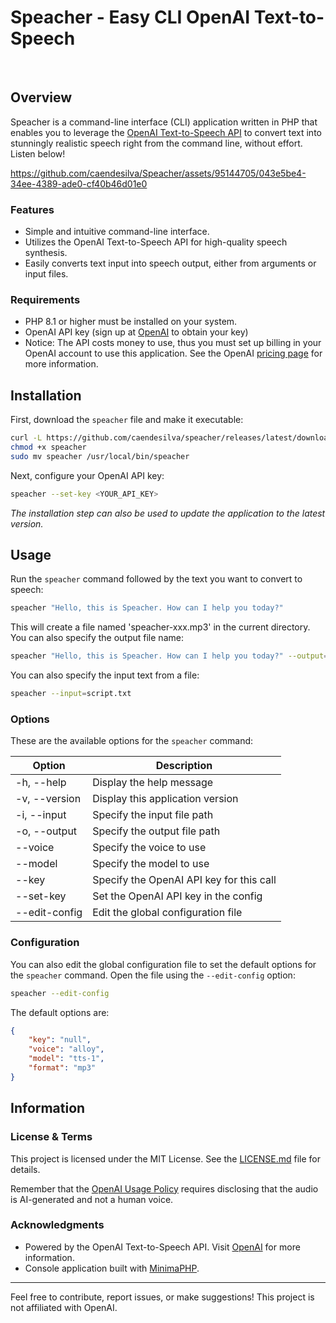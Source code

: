 # Speacher - Easy CLI OpenAI Text-to-Speech

<div>
<img src="https://img.shields.io/badge/php-8.1-blue" style="display: inline;" alt="">
<img src="https://img.shields.io/github/license/caendesilva/speacher" style="display: inline;" alt="">
<img src="https://img.shields.io/github/downloads/caendesilva/speacher/total.svg" style="display: inline;" alt="">
</div>

## Overview

Speacher is a command-line interface (CLI) application written in PHP that enables you to leverage the 
[OpenAI Text-to-Speech API](https://platform.openai.com/docs/guides/text-to-speech) to convert text
into stunningly realistic speech right from the command line, without effort. Listen below!

https://github.com/caendesilva/Speacher/assets/95144705/043e5be4-34ee-4389-ade0-cf40b46d01e0


### Features

- Simple and intuitive command-line interface.
- Utilizes the OpenAI Text-to-Speech API for high-quality speech synthesis.
- Easily converts text input into speech output, either from arguments or input files.

### Requirements

- PHP 8.1 or higher must be installed on your system.
- OpenAI API key (sign up at [OpenAI](https://platform.openai.com/signup) to obtain your key)
- Notice: The API costs money to use, thus you must set up billing in your OpenAI account to use this application. 
  See the OpenAI [pricing page](https://openai.com/pricing#audio-models) for more information.

## Installation

First, download the `speacher` file and make it executable:

```bash
curl -L https://github.com/caendesilva/speacher/releases/latest/download/speacher -o speacher
chmod +x speacher
sudo mv speacher /usr/local/bin/speacher
```

Next, configure your OpenAI API key:

```bash
speacher --set-key <YOUR_API_KEY>
```

_The installation step can also be used to update the application to the latest version._

## Usage

Run the `speacher` command followed by the text you want to convert to speech:

```bash
speacher "Hello, this is Speacher. How can I help you today?"
```

This will create a file named 'speacher-xxx.mp3' in the current directory. You can also specify the output file name:
    
```bash
speacher "Hello, this is Speacher. How can I help you today?" --output=speech.mp3
```

You can also specify the input text from a file:

```bash
speacher --input=script.txt
```

### Options

These are the available options for the `speacher` command:

| Option        | Description                              |
|---------------|------------------------------------------|
| -h, --help    | Display the help message                 |
| -v, --version | Display this application version         |
| -i, --input   | Specify the input file path              |
| -o, --output  | Specify the output file path             |
| --voice       | Specify the voice to use                 |
| --model       | Specify the model to use                 |
| --key         | Specify the OpenAI API key for this call |
| --set-key     | Set the OpenAI API key in the config     |
| --edit-config | Edit the global configuration file       |

### Configuration

You can also edit the global configuration file to set the default options for the `speacher` command. Open the file using the `--edit-config` option:

```bash
speacher --edit-config
```

The default options are:

```json
{
    "key": "null",
    "voice": "alloy",
    "model": "tts-1",
    "format": "mp3"
}
```

## Information

### License & Terms

This project is licensed under the MIT License. See the [LICENSE.md](LICENSE.md) file for details.

Remember that the [OpenAI Usage Policy](https://openai.com/policies/usage-policies) requires disclosing that the audio is AI-generated and not a human voice.

### Acknowledgments

- Powered by the OpenAI Text-to-Speech API. Visit [OpenAI](https://www.openai.com/) for more information.
- Console application built with [MinimaPHP](https://git.desilva.se/MinimaPHP/).

---

Feel free to contribute, report issues, or make suggestions! This project is not affiliated with OpenAI.

